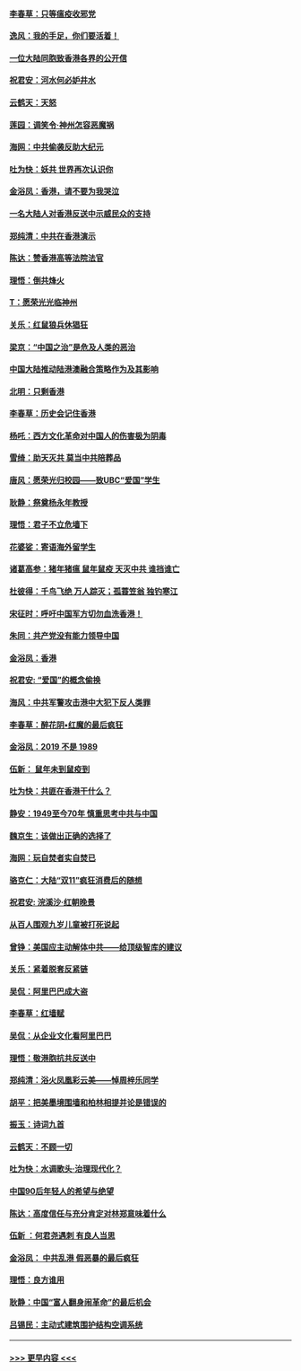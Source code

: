 #### [李春草：只等瘟疫收邪党](../pages/nsc993/n11677308.md?t=11242144) 
#### [逸风：我的手足，你们要活着！](../pages/nsc993/n11676352.md?t=11242144) 
#### [一位大陆同胞致香港各界的公开信](../pages/nsc993/n11675761.md?t=11242144) 
#### [祝君安：河水何必妒井水](../pages/nsc993/n11675746.md?t=11242144) 
#### [云鹤天：天怒](../pages/nsc993/n11675718.md?t=11242144) 
#### [莲园：调笑令‧神州怎容恶魔祸](../pages/nsc993/n11675648.md?t=11242144) 
#### [海网：中共偷袭反助大纪元](../pages/nsc993/n11673515.md?t=11242144) 
#### [吐为快：妖共 世界再次认识你](../pages/nsc993/n11673506.md?t=11242144) 
#### [金浴凤：香港，请不要为我哭泣](../pages/nsc993/n11673248.md?t=11242144) 
#### [一名大陆人对香港反送中示威民众的支持](../pages/nsc993/n11672615.md?t=11242144) 
#### [郑纯清：中共在香港演示](../pages/nsc993/n11670539.md?t=11242144) 
#### [陈达：赞香港高等法院法官](../pages/nsc993/n11669542.md?t=11242144) 
#### [理悟：倒共烽火](../pages/nsc993/n11668844.md?t=11242144) 
#### [T：愿荣光光临神州](../pages/nsc993/n11668421.md?t=11242144) 
#### [关乐：红鼠狼兵休猖狂](../pages/nsc993/n11668378.md?t=11242144) 
#### [梁京：“中国之治”是危及人类的恶治](../pages/nsc993/n11668328.md?t=11242144) 
#### [中国大陆推动陆港澳融合策略作为及其影响](../pages/nsc993/n11668157.md?t=11242144) 
#### [北明：只剩香港](../pages/nsc993/n11668002.md?t=11242144) 
#### [李春草：历史会记住香港](../pages/nsc993/n11667927.md?t=11242144) 
#### [杨吒：西方文化革命对中国人的伤害极为阴毒](../pages/nsc993/n11664521.md?t=11242144) 
#### [雪绮：助天灭共 莫当中共陪葬品](../pages/nsc993/n11662650.md?t=11242144) 
#### [唐风：愿荣光归校园——致UBC“爱国”学生](../pages/nsc993/n11662194.md?t=11242144) 
#### [耿静：祭奠杨永年教授](../pages/nsc993/n11662514.md?t=11242144) 
#### [理悟：君子不立危墙下](../pages/nsc993/n11662172.md?t=11242144) 
#### [花婆娑：寄语海外留学生](../pages/nsc993/n11662121.md?t=11242144) 
#### [诸葛高参：猪年猪瘟 鼠年鼠疫 天灭中共 谁挡谁亡](../pages/nsc993/n11661980.md?t=11242144) 
#### [杜彼得：千鸟飞绝 万人踪灭；孤蓑笠翁 独钓寒江](../pages/nsc993/n11661170.md?t=11242144) 
#### [宋征时：呼吁中国军方切勿血洗香港！](../pages/nsc993/n11415318.md?t=11242144) 
#### [朱同：共产党没有能力领导中国](../pages/nsc993/n11660421.md?t=11242144) 
#### [金浴凤：香港](../pages/nsc993/n11660419.md?t=11242144) 
#### [祝君安: “爱国”的概念偷换](../pages/nsc993/n11659706.md?t=11242144) 
#### [海风：中共军警攻击港中大犯下反人类罪](../pages/nsc993/n11659632.md?t=11242144) 
#### [李春草：醉花阴•红魔的最后疯狂](../pages/nsc993/n11659287.md?t=11242144) 
#### [金浴凤：2019 不是 1989](../pages/nsc993/n11657663.md?t=11242144) 
#### [伍新： 鼠年未到鼠疫到](../pages/nsc993/n11655098.md?t=11242144) 
#### [吐为快：共匪在香港干什么？](../pages/nsc993/n11654891.md?t=11242144) 
#### [静安：1949至今70年 慎重思考中共与中国](../pages/nsc993/n11651244.md?t=11242144) 
#### [魏京生：该做出正确的选择了](../pages/nsc993/n11653084.md?t=11242144) 
#### [海网：玩自焚者实自焚已](../pages/nsc993/n11652423.md?t=11242144) 
#### [骆克仁：大陆“双11”疯狂消费后的随想](../pages/nsc993/n11652305.md?t=11242144) 
#### [祝君安: 浣溪沙·红朝晚景](../pages/nsc993/n11652258.md?t=11242144) 
#### [从百人围观九岁儿童被打死说起](../pages/nsc993/n11651030.md?t=11242144) 
#### [曾铮：美国应主动解体中共——给顶级智库的建议](../pages/nsc993/n11649888.md?t=11242144) 
#### [关乐：紧着脱套反紧链](../pages/nsc993/n11649069.md?t=11242144) 
#### [吴侃：阿里巴巴成大盗](../pages/nsc993/n11645523.md?t=11242144) 
#### [李春草：红墙赋](../pages/nsc993/n11646389.md?t=11242144) 
#### [吴侃：从企业文化看阿里巴巴](../pages/nsc993/n11645476.md?t=11242144) 
#### [理悟：敬港胞抗共反送中](../pages/nsc993/n11645466.md?t=11242144) 
#### [郑纯清：浴火凤凰彩云美——悼周梓乐同学](../pages/nsc993/n11645155.md?t=11242144) 
#### [胡平：把美墨境围墙和柏林相提并论是错误的](../pages/nsc993/n11645134.md?t=11242144) 
#### [振玉：诗词九首](../pages/nsc993/n11644081.md?t=11242144) 
#### [云鹤天：不顾一切](../pages/nsc993/n11643508.md?t=11242144) 
#### [吐为快：水调歌头·治理现代化？](../pages/nsc993/n11643485.md?t=11242144) 
#### [中国90后年轻人的希望与绝望](../pages/nsc993/n11642317.md?t=11242144) 
#### [陈达：高度信任与充分肯定对林郑意味着什么](../pages/nsc993/n11641441.md?t=11242144) 
#### [伍新 ：何君尧遇刺 有良人当思](../pages/nsc993/n11641503.md?t=11242144) 
#### [金浴凤： 中共乱港  假恶暴的最后疯狂](../pages/nsc993/n11641495.md?t=11242144) 
#### [理悟：良方谁用](../pages/nsc993/n11641463.md?t=11242144) 
#### [耿静：中国“富人翻身闹革命”的最后机会](../pages/nsc993/n11640655.md?t=11242144) 
#### [吕锡民：主动式建筑围护结构空调系统](../pages/nsc993/n11640168.md?t=11242144) 

----
#### [ >>> 更早内容 <<< ](../indexes/nsc993-earlier.md)
